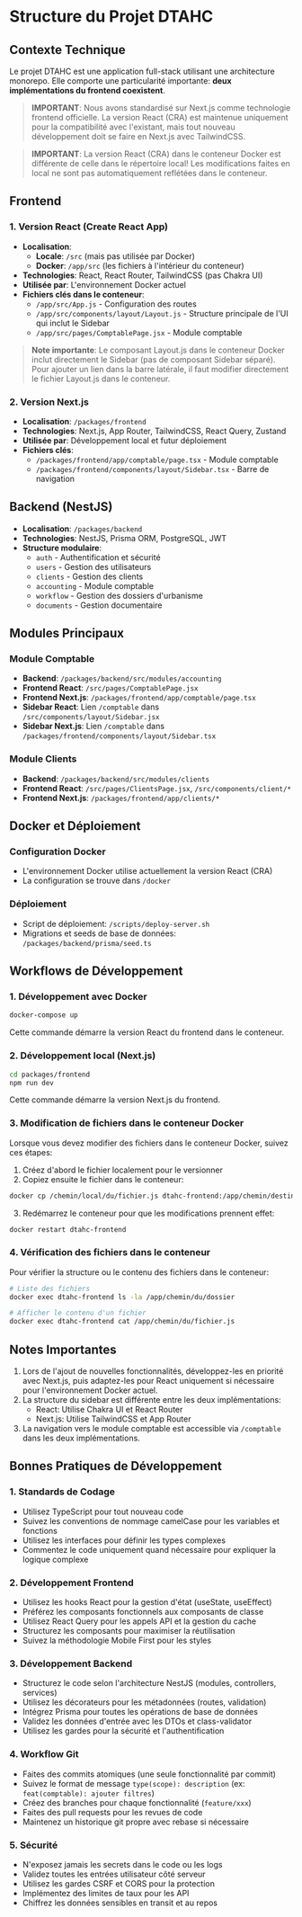 # Structure du Projet DTAHC

## Contexte Technique

Le projet DTAHC est une application full-stack utilisant une architecture monorepo. Elle comporte une particularité importante: **deux implémentations du frontend coexistent**.

> **IMPORTANT**: Nous avons standardisé sur Next.js comme technologie frontend officielle. La version React (CRA) est maintenue uniquement pour la compatibilité avec l'existant, mais tout nouveau développement doit se faire en Next.js avec TailwindCSS.

> **IMPORTANT**: La version React (CRA) dans le conteneur Docker est différente de celle dans le répertoire local! Les modifications faites en local ne sont pas automatiquement reflétées dans le conteneur.

## Frontend

### 1. Version React (Create React App)
- **Localisation**: 
  - **Locale**: `/src` (mais pas utilisée par Docker)
  - **Docker**: `/app/src` (les fichiers à l'intérieur du conteneur)
- **Technologies**: React, React Router, TailwindCSS (pas Chakra UI)
- **Utilisée par**: L'environnement Docker actuel
- **Fichiers clés dans le conteneur**:
  - `/app/src/App.js` - Configuration des routes
  - `/app/src/components/layout/Layout.js` - Structure principale de l'UI qui inclut le Sidebar
  - `/app/src/pages/ComptablePage.jsx` - Module comptable

> **Note importante**: Le composant Layout.js dans le conteneur Docker inclut directement le Sidebar (pas de composant Sidebar séparé). Pour ajouter un lien dans la barre latérale, il faut modifier directement le fichier Layout.js dans le conteneur.

### 2. Version Next.js
- **Localisation**: `/packages/frontend`
- **Technologies**: Next.js, App Router, TailwindCSS, React Query, Zustand
- **Utilisée par**: Développement local et futur déploiement
- **Fichiers clés**:
  - `/packages/frontend/app/comptable/page.tsx` - Module comptable
  - `/packages/frontend/components/layout/Sidebar.tsx` - Barre de navigation

## Backend (NestJS)

- **Localisation**: `/packages/backend`
- **Technologies**: NestJS, Prisma ORM, PostgreSQL, JWT
- **Structure modulaire**:
  - `auth` - Authentification et sécurité
  - `users` - Gestion des utilisateurs
  - `clients` - Gestion des clients
  - `accounting` - Module comptable
  - `workflow` - Gestion des dossiers d'urbanisme
  - `documents` - Gestion documentaire

## Modules Principaux

### Module Comptable
- **Backend**: `/packages/backend/src/modules/accounting`
- **Frontend React**: `/src/pages/ComptablePage.jsx`
- **Frontend Next.js**: `/packages/frontend/app/comptable/page.tsx`
- **Sidebar React**: Lien `/comptable` dans `/src/components/layout/Sidebar.jsx`
- **Sidebar Next.js**: Lien `/comptable` dans `/packages/frontend/components/layout/Sidebar.tsx`

### Module Clients
- **Backend**: `/packages/backend/src/modules/clients`
- **Frontend React**: `/src/pages/ClientsPage.jsx`, `/src/components/client/*`
- **Frontend Next.js**: `/packages/frontend/app/clients/*`

## Docker et Déploiement

### Configuration Docker
- L'environnement Docker utilise actuellement la version React (CRA)
- La configuration se trouve dans `/docker`

### Déploiement
- Script de déploiement: `/scripts/deploy-server.sh`
- Migrations et seeds de base de données: `/packages/backend/prisma/seed.ts`

## Workflows de Développement

### 1. Développement avec Docker
```bash
docker-compose up
```
Cette commande démarre la version React du frontend dans le conteneur.

### 2. Développement local (Next.js)
```bash
cd packages/frontend
npm run dev
```
Cette commande démarre la version Next.js du frontend.

### 3. Modification de fichiers dans le conteneur Docker

Lorsque vous devez modifier des fichiers dans le conteneur Docker, suivez ces étapes:

1. Créez d'abord le fichier localement pour le versionner
2. Copiez ensuite le fichier dans le conteneur:
```bash
docker cp /chemin/local/du/fichier.js dtahc-frontend:/app/chemin/destination/du/fichier.js
```

3. Redémarrez le conteneur pour que les modifications prennent effet:
```bash
docker restart dtahc-frontend
```

### 4. Vérification des fichiers dans le conteneur
Pour vérifier la structure ou le contenu des fichiers dans le conteneur:

```bash
# Liste des fichiers
docker exec dtahc-frontend ls -la /app/chemin/du/dossier

# Afficher le contenu d'un fichier
docker exec dtahc-frontend cat /app/chemin/du/fichier.js
```

## Notes Importantes

1. Lors de l'ajout de nouvelles fonctionnalités, développez-les en priorité avec Next.js, puis adaptez-les pour React uniquement si nécessaire pour l'environnement Docker actuel.
2. La structure du sidebar est différente entre les deux implémentations:
   - React: Utilise Chakra UI et React Router
   - Next.js: Utilise TailwindCSS et App Router
3. La navigation vers le module comptable est accessible via `/comptable` dans les deux implémentations.

## Bonnes Pratiques de Développement

### 1. Standards de Codage
- Utilisez TypeScript pour tout nouveau code
- Suivez les conventions de nommage camelCase pour les variables et fonctions
- Utilisez les interfaces pour définir les types complexes
- Commentez le code uniquement quand nécessaire pour expliquer la logique complexe

### 2. Développement Frontend
- Utilisez les hooks React pour la gestion d'état (useState, useEffect)
- Préférez les composants fonctionnels aux composants de classe
- Utilisez React Query pour les appels API et la gestion du cache
- Structurez les composants pour maximiser la réutilisation
- Suivez la méthodologie Mobile First pour les styles

### 3. Développement Backend
- Structurez le code selon l'architecture NestJS (modules, controllers, services)
- Utilisez les décorateurs pour les métadonnées (routes, validation)
- Intégrez Prisma pour toutes les opérations de base de données
- Validez les données d'entrée avec les DTOs et class-validator
- Utilisez les gardes pour la sécurité et l'authentification

### 4. Workflow Git
- Faites des commits atomiques (une seule fonctionnalité par commit)
- Suivez le format de message `type(scope): description` (ex: `feat(comptable): ajouter filtres`)
- Créez des branches pour chaque fonctionnalité (`feature/xxx`)
- Faites des pull requests pour les revues de code
- Maintenez un historique git propre avec rebase si nécessaire

### 5. Sécurité
- N'exposez jamais les secrets dans le code ou les logs
- Validez toutes les entrées utilisateur côté serveur
- Utilisez les gardes CSRF et CORS pour la protection
- Implémentez des limites de taux pour les API
- Chiffrez les données sensibles en transit et au repos